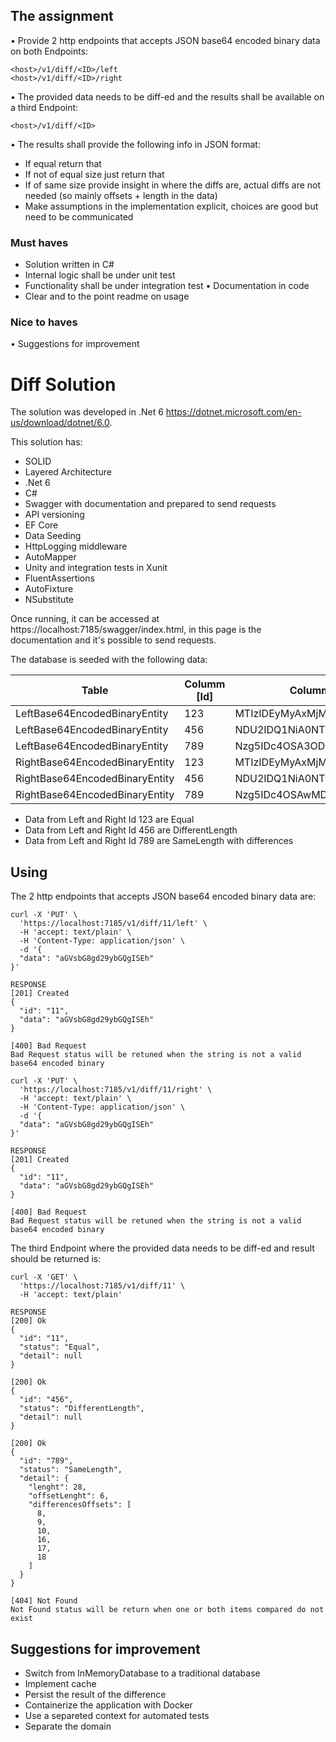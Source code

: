 ## The assignment
• Provide 2 http endpoints that accepts JSON base64 encoded binary data on both Endpoints:
```
<host>/v1/diff/<ID>/left
<host>/v1/diff/<ID>/right
```
• The provided data needs to be diff-ed and the results shall be available on a third Endpoint:
```
<host>/v1/diff/<ID>
```
• The results shall provide the following info in JSON format:
- If equal return that
- If not of equal size just return that
- If of same size provide insight in where the diffs are, actual diffs are not needed (so mainly offsets + length in the data)
- Make assumptions in the implementation explicit, choices are good but need to be communicated

### Must haves
- Solution written in C#
- Internal logic shall be under unit test
- Functionality shall be under integration test • Documentation in code
- Clear and to the point readme on usage

### Nice to haves
• Suggestions for improvement

# Diff Solution

The solution was developed in .Net 6 https://dotnet.microsoft.com/en-us/download/dotnet/6.0.

This solution has:

- SOLID
- Layered Architecture
- .Net 6
- C#
- Swagger with documentation and prepared to send requests
- API versioning 
- EF Core
- Data Seeding
- HttpLogging middleware
- AutoMapper
- Unity and integration tests in Xunit
- FluentAssertions
- AutoFixture
- NSubstitute

Once running, it can be accessed at https://localhost:7185/swagger/index.html, in this page is the documentation and it's possible to send requests.

The database is seeded with the following data:

| Table | Columm [Id] | Columm [Data] |
| ------ | ------ | ------ |
| LeftBase64EncodedBinaryEntity | 123 | MTIzIDEyMyAxMjMgMTIzIDEyMw== |
| LeftBase64EncodedBinaryEntity | 456 | NDU2IDQ1NiA0NTYgNDU2IDQ1Ng== |
| LeftBase64EncodedBinaryEntity | 789 | Nzg5IDc4OSA3ODkgNzg5IDc4OQ== |
| RightBase64EncodedBinaryEntity | 123 | MTIzIDEyMyAxMjMgMTIzIDEyMw== |
| RightBase64EncodedBinaryEntity | 456 | NDU2IDQ1NiA0NTYgNDU2IA== |
| RightBase64EncodedBinaryEntity | 789 | Nzg5IDc4OSAwMDAgNzg5IDAwMA== |

- Data from Left and Right Id 123 are Equal
- Data from Left and Right Id 456 are DifferentLength
- Data from Left and Right Id 789 are SameLength with differences

## Using

The 2 http endpoints that accepts JSON base64 encoded binary data are:

```
curl -X 'PUT' \
  'https://localhost:7185/v1/diff/11/left' \
  -H 'accept: text/plain' \
  -H 'Content-Type: application/json' \
  -d '{
  "data": "aGVsbG8gd29ybGQgISEh"
}'

RESPONSE
[201] Created
{
  "id": "11",
  "data": "aGVsbG8gd29ybGQgISEh"
}

[400] Bad Request
Bad Request status will be retuned when the string is not a valid base64 encoded binary
```

```
curl -X 'PUT' \
  'https://localhost:7185/v1/diff/11/right' \
  -H 'accept: text/plain' \
  -H 'Content-Type: application/json' \
  -d '{
  "data": "aGVsbG8gd29ybGQgISEh"
}'

RESPONSE
[201] Created
{
  "id": "11",
  "data": "aGVsbG8gd29ybGQgISEh"
}

[400] Bad Request
Bad Request status will be retuned when the string is not a valid base64 encoded binary
```

The third Endpoint where the provided data needs to be diff-ed and result should be returned is:

```
curl -X 'GET' \
  'https://localhost:7185/v1/diff/11' \
  -H 'accept: text/plain'
  
RESPONSE
[200] Ok
{
  "id": "11",
  "status": "Equal",
  "detail": null
}

[200] Ok
{
  "id": "456",
  "status": "DifferentLength",
  "detail": null
}

[200] Ok
{
  "id": "789",
  "status": "SameLength",
  "detail": {
    "lenght": 28,
    "offsetLenght": 6,
    "differencesOffsets": [
      8,
      9,
      10,
      16,
      17,
      18
    ]
  }
}

[404] Not Found
Not Found status will be return when one or both items compared do not exist
```
## Suggestions for improvement

- Switch from InMemoryDatabase to a traditional database
- Implement cache
- Persist the result of the difference
- Containerize the application with Docker
- Use a separeted context for automated tests
- Separate the domain
